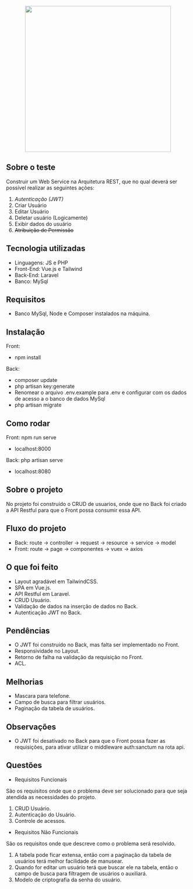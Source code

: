 <p align="center"><a href="https://targetit.com.br/" target="_blank"><img src="https://targetit.com.br/wp-content/themes/bones/library/images/logo.svg" width="400"></a></p>

## Sobre o teste

Construir um Web Service na Arquitetura REST, que no qual deverá ser possível realizar as seguintes ações:

1. *Autenticação (JWT)*
2. Criar Usuário
3. Editar Usuário
4. Deletar usuário (Logicamente)
5. Exibir dados do usuário
6. ~~Atribuição de Permissão~~

## Tecnologia utilizadas

- Linguagens: JS e PHP
- Front-End: Vue.js e Tailwind
- Back-End: Laravel
- Banco: MySql

## Requisitos

- Banco MySql, Node e Composer instalados na máquina.

## Instalação

Front: 
- npm install

Back:
- composer update
- php artisan key:generate
- Renomear o arquivo .env.example para .env e configurar com os dados de acesso a o banco de dados MySql
- php artisan migrate

## Como rodar

Front: npm run serve
- localhost:8000

Back: php artisan serve
- localhost:8080

## Sobre o projeto

No projeto foi construído o CRUD de usuarios, onde que no Back foi criado a API Restful para que o Front possa consumir essa API.

## Fluxo do projeto

- Back: route -> controller -> request -> resource -> service -> model
- Front: route -> page -> componentes -> vuex -> axios

## O que foi feito

- Layout agradável em TailwindCSS.
- SPA em Vue.js.
- API Restful em Laravel.
- CRUD Usuário.
- Validação de dados na inserção de dados no Back.
- Autenticação JWT no Back.

## Pendências

- O JWT foi construído no Back, mas falta ser implementado no Front.
- Responsividade no Layout.
- Retorno de falha na validação da requisição no Front.
- ACL.

## Melhorias

- Mascara para telefone.
- Campo de busca para filtrar usuários.
- Paginação da tabela de usuários.

## Observações

- O JWT foi desativado no Back para que o Front possa fazer as requisições, para ativar utilizar o middleware auth:sanctum na rota api.

## Questões

- Requisitos Funcionais

São os requisitos onde que o problema deve ser solucionado para que seja atendida as necessidades do projeto.

1. CRUD Usuário.
2. Autenticação do Usuário.
3. Controle de acessos.

- Requisitos Não Funcionais

São os requisitos onde que descreve como o problema será resolvido.

1. A tabela pode ficar extensa, então com a paginação da tabela de usuários terá melhor facilidade de manusear.
2. Quando for editar um usuário terá que buscar ele na tabela, então o campo de busca para filtragem de usuários o auxiliará.
3. Modelo de criptografia da senha do usuário.




